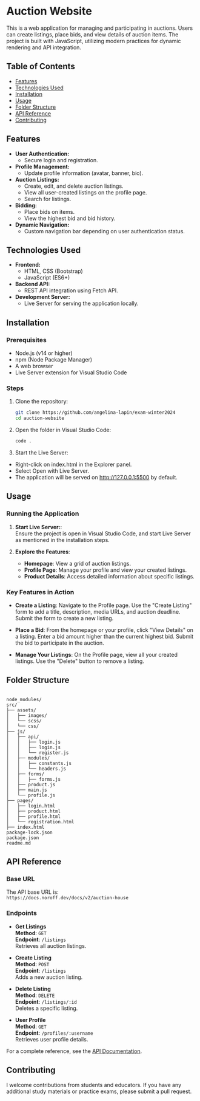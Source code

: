 # Auction Website

This is a web application for managing and participating in auctions. Users can create listings, place bids, and view details of auction items. The project is built with JavaScript, utilizing modern practices for dynamic rendering and API integration.

## Table of Contents

- [Features](#features)
- [Technologies Used](#technologies-used)
- [Installation](#installation)
- [Usage](#usage)
- [Folder Structure](#folder-structure)
- [API Reference](#api-reference)
- [Contributing](#contributing)

## Features

- **User Authentication:**
  - Secure login and registration.
- **Profile Management:**
  - Update profile information (avatar, banner, bio).
- **Auction Listings:**
  - Create, edit, and delete auction listings.
  - View all user-created listings on the profile page.
  - Search for listings.
- **Bidding:**
  - Place bids on items.
  - View the highest bid and bid history.
- **Dynamic Navigation:**
  - Custom navigation bar depending on user authentication status.

## Technologies Used

- **Frontend:**
  - HTML, CSS (Bootstrap)
  - JavaScript (ES6+)
- **Backend API:**
  - REST API integration using Fetch API.
- **Development Server:**
  - Live Server for serving the application locally.

## Installation

### Prerequisites

- Node.js (v14 or higher)
- npm (Node Package Manager)
- A web browser
- Live Server extension for Visual Studio Code

### Steps

1. Clone the repository:

   ```bash
   git clone https://github.com/angelina-lapin/exam-winter2024
   cd auction-website
   ```

2. Open the folder in Visual Studio Code:

   ```bash
   code .
   ```

3. Start the Live Server:

- Right-click on index.html in the Explorer panel.
- Select Open with Live Server.
- The application will be served on http://127.0.0.1:5500 by default.

## Usage

### Running the Application

1. **Start Live Server:**:  
   Ensure the project is open in Visual Studio Code, and start Live Server as mentioned in the installation steps.

2. **Explore the Features**:

   - **Homepage**: View a grid of auction listings.
   - **Profile Page**: Manage your profile and view your created listings.
   - **Product Details**: Access detailed information about specific listings.

### Key Features in Action

- **Create a Listing**:
  Navigate to the Profile page.
  Use the "Create Listing" form to add a title, description, media URLs, and auction deadline.
  Submit the form to create a new listing.

- **Place a Bid**:
  From the homepage or your profile, click "View Details" on a listing.
  Enter a bid amount higher than the current highest bid.
  Submit the bid to participate in the auction.

- **Manage Your Listings**:
  On the Profile page, view all your created listings.
  Use the "Delete" button to remove a listing.

## Folder Structure

```

node_modules/
src/
├── assets/
│   ├── images/
│   └── scss/
│   └── css/
├── js/
│   ├── api/
│   │   ├── login.js
│   │   ├── login.js
│   │   └── register.js
│   ├── modules/
│   │   ├── constants.js
│   │   └── headers.js
│   ├── forms/
│   │   ├── forms.js
│   ├── product.js
│   ├── main.js
│   └── profile.js
├── pages/
│   ├── login.html
│   ├── product.html
│   ├── profile.html
│   └── registration.html
├── index.html
package-lock.json
package.json
readme.md

```

## API Reference

### Base URL

The API base URL is:  
`https://docs.noroff.dev/docs/v2/auction-house`

### Endpoints

- **Get Listings**  
  **Method**: `GET`  
  **Endpoint**: `/listings`  
  Retrieves all auction listings.

- **Create Listing**  
  **Method**: `POST`  
  **Endpoint**: `/listings`  
  Adds a new auction listing.

- **Delete Listing**  
  **Method**: `DELETE`  
  **Endpoint**: `/listings/:id`  
  Deletes a specific listing.

- **User Profile**  
  **Method**: `GET`  
  **Endpoint**: `/profiles/:username`  
  Retrieves user profile details.

For a complete reference, see the [API Documentation](https://docs.noroff.dev/docs/v2/auction-house).

## Contributing

I welcome contributions from students and educators. If you have any additional study materials or practice exams, please submit a pull request.

